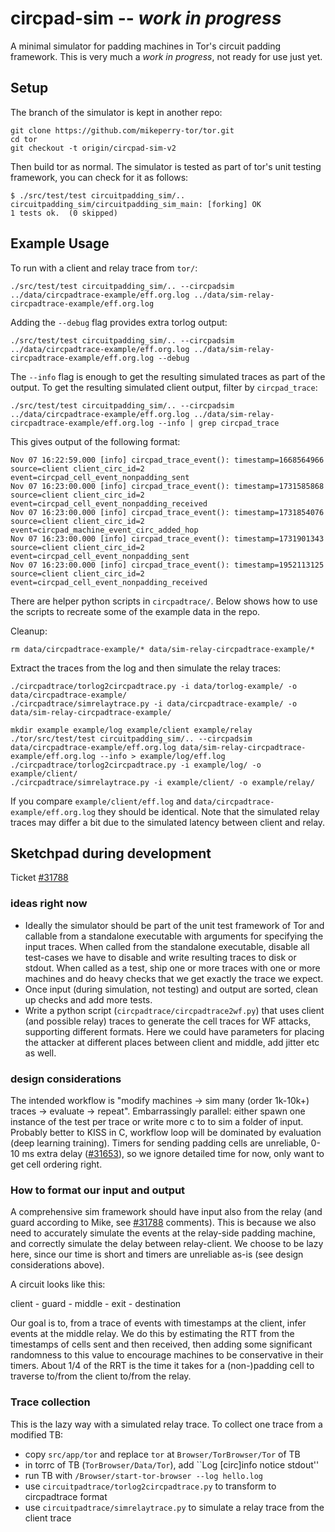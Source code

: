 # circpad-sim -- *work in progress*
A minimal simulator for padding machines in Tor's circuit padding framework.
This is very much a *work in progress*, not ready for use just yet. 

## Setup
The branch of the simulator is kept in another repo:

```
git clone https://github.com/mikeperry-tor/tor.git
cd tor
git checkout -t origin/circpad-sim-v2
```

Then build tor as normal. The simulator is tested as part of tor's unit testing
framework, you can check for it as follows:

```
$ ./src/test/test circuitpadding_sim/.. 
circuitpadding_sim/circuitpadding_sim_main: [forking] OK
1 tests ok.  (0 skipped)
```

## Example Usage
To run with a client and relay trace from `tor/`:

```
./src/test/test circuitpadding_sim/.. --circpadsim ../data/circpadtrace-example/eff.org.log ../data/sim-relay-circpadtrace-example/eff.org.log
```

Adding the `--debug` flag provides extra torlog output:

```
./src/test/test circuitpadding_sim/.. --circpadsim ../data/circpadtrace-example/eff.org.log ../data/sim-relay-circpadtrace-example/eff.org.log --debug
```

The `--info` flag is enough to get the resulting simulated traces as part of the
output. To get the resulting simulated client output, filter by `circpad_trace`:

```
./src/test/test circuitpadding_sim/.. --circpadsim ../data/circpadtrace-example/eff.org.log ../data/sim-relay-circpadtrace-example/eff.org.log --info | grep circpad_trace
```

This gives output of the following format:

```
Nov 07 16:22:59.000 [info] circpad_trace_event(): timestamp=1668564966 source=client client_circ_id=2 event=circpad_cell_event_nonpadding_sent
Nov 07 16:23:00.000 [info] circpad_trace_event(): timestamp=1731585868 source=client client_circ_id=2 event=circpad_cell_event_nonpadding_received
Nov 07 16:23:00.000 [info] circpad_trace_event(): timestamp=1731854076 source=client client_circ_id=2 event=circpad_machine_event_circ_added_hop
Nov 07 16:23:00.000 [info] circpad_trace_event(): timestamp=1731901343 source=client client_circ_id=2 event=circpad_cell_event_nonpadding_sent
Nov 07 16:23:00.000 [info] circpad_trace_event(): timestamp=1952113125 source=client client_circ_id=2 event=circpad_cell_event_nonpadding_received
```

There are helper python scripts in `circpadtrace/`. Below shows how to use the
scripts to recreate some of the example data in the repo.

Cleanup:
```
rm data/circpadtrace-example/* data/sim-relay-circpadtrace-example/*
```

Extract the traces from the log and then simulate the relay traces:
```
./circpadtrace/torlog2circpadtrace.py -i data/torlog-example/ -o data/circpadtrace-example/
./circpadtrace/simrelaytrace.py -i data/circpadtrace-example/ -o data/sim-relay-circpadtrace-example/
```

```
mkdir example example/log example/client example/relay
./tor/src/test/test circuitpadding_sim/.. --circpadsim data/circpadtrace-example/eff.org.log data/sim-relay-circpadtrace-example/eff.org.log --info > example/log/eff.log
./circpadtrace/torlog2circpadtrace.py -i example/log/ -o example/client/
./circpadtrace/simrelaytrace.py -i example/client/ -o example/relay/
```

If you compare `example/client/eff.log` and
`data/circpadtrace-example/eff.org.log` they should be identical. Note that the
simulated relay traces may differ a bit due to the simulated latency between
client and relay.

## Sketchpad during development
Ticket [#31788](https://trac.torproject.org/projects/tor/ticket/31788)

### ideas right now
- Ideally the simulator should be part of the unit test framework of Tor and
  callable from a standalone executable with arguments for specifying the input
  traces. When called from the standalone executable, disable all test-cases we
  have to disable and write resulting traces to disk or stdout. When called as a
  test, ship one or more traces with one or more machines and do heavy checks
  that we get exactly the trace we expect.
- Once input (during simulation, not testing) and output are sorted, clean up
  checks and add more tests. 
- Write a python script (`circpadtrace/circpadtrace2wf.py`) that uses client
  (and possible relay) traces to generate the cell traces for WF attacks,
  supporting different formats. Here we could have parameters for placing the
  attacker at different places between client and middle, add jitter etc as
  well.

### design considerations
The intended workflow is "modify machines -> sim many (order 1k-10k+) traces ->
evaluate -> repeat". Embarrassingly parallel: either spawn one instance of the
test per trace or write more c to to sim a folder of input. Probably better to
KISS in C, workflow loop will be dominated by evaluation (deep learning
training). Timers for sending padding cells are unreliable, 0-10 ms extra delay
([#31653](https://trac.torproject.org/projects/tor/ticket/31653)), so we ignore
detailed time for now, only want to get cell ordering right.

### How to format our input and output
A comprehensive sim framework should have input also from the relay (and guard
according to Mike, see
[#31788](https://trac.torproject.org/projects/tor/ticket/31788) comments). This
is because we also need to accurately simulate the events at the relay-side
padding machine, and correctly simulate the delay between relay-client. We
choose to be lazy here, since our time is short and timers are unreliable as-is
(see design considerations above). 

A circuit looks like this:

client - guard - middle - exit - destination

Our goal is to, from a trace of events with timestamps at the client, infer
events at the middle relay. We do this by estimating the RTT from the timestamps
of cells sent and then received, then adding some significant randomness to this
value to encourage machines to be conservative in their timers. About 1/4 of the
RRT is the time it takes for a (non-)padding cell to traverse to/from the client
to/from the relay.

### Trace collection
This is the lazy way with a simulated relay trace. To collect one trace from a
modified TB:
- copy `src/app/tor` and replace `tor` at `Browser/TorBrowser/Tor` of TB
- in torrc of TB (`TorBrowser/Data/Tor`), add ``Log [circ]info notice stdout''
- run TB with `/Browser/start-tor-browser --log hello.log`
- use `circuitpadtrace/torlog2circpadtrace.py` to transform to circpadtrace format
- use `circuitpadtrace/simrelaytrace.py` to simulate a relay trace from the
  client trace